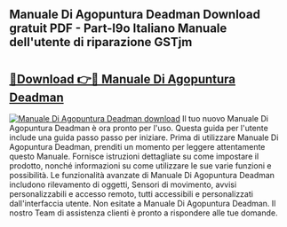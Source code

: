 ## Manuale Di Agopuntura Deadman Download gratuit PDF - Part-l9o Italiano Manuale dell'utente di riparazione GSTjm

# <h2><a href="http://dffjtz.blite.top/?on=Manuale+Di+Agopuntura+Deadman">🔗Download 👉🔴 Manuale Di Agopuntura Deadman</a></h2>

[![Manuale Di Agopuntura Deadman download](https://i.imgur.com/lujVjoI.png)](http://dffjtz.blite.top/?on=Manuale+Di+Agopuntura+Deadman)
Il tuo nuovo Manuale Di Agopuntura Deadman è ora pronto per l'uso. Questa guida per l'utente include una guida passo passo per iniziare. Prima di utilizzare Manuale Di Agopuntura Deadman, prenditi un momento per leggere attentamente questo Manuale. Fornisce istruzioni dettagliate su come impostare il prodotto, nonché informazioni su come utilizzare le sue varie funzioni e possibilità. Le funzionalità avanzate di Manuale Di Agopuntura Deadman includono rilevamento di oggetti, Sensori di movimento, avvisi personalizzabili e accesso remoto, tutti accessibili e personalizzati dall'interfaccia utente. Non esitate a Manuale Di Agopuntura Deadman. Il nostro Team di assistenza clienti è pronto a rispondere alle tue domande.
